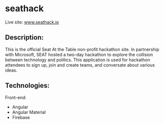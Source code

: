 # seathack

Live site: www.seathack.io

Description:
-------------

This is the official Seat At the Table non-profit hackathon site. In partnership with Microsoft, SEAT hosted a two-day hackathon to explore the collision between technology and politics. This application is used for hackathon attendees to sign up, join and create teams, and conversate about various ideas.

Technologies:
-------------

Front-end:
- Angular
- Angular Material
- Firebase

